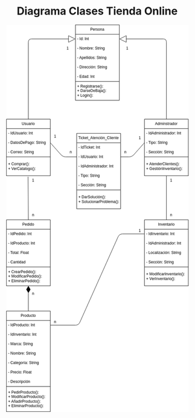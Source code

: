 # <div align="center">Diagrama Clases Tienda Online</div>
<div align="center">

![Diagrama](Diagrama.drawio.png)

</div>
